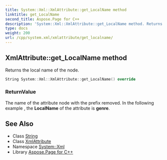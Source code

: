 ```yaml
---
title: System::Xml::XmlAttribute::get_LocalName method
linktitle: get_LocalName
second_title: Aspose.Page for C++
description: 'System::Xml::XmlAttribute::get_LocalName method. Returns the local name of the node in C++.'
type: docs
weight: 200
url: /cpp/system.xml/xmlattribute/get_localname/
---
```

## XmlAttribute::get_LocalName method


Returns the local name of the node.

```cpp
String System::Xml::XmlAttribute::get_LocalName() override
```


### ReturnValue

The name of the attribute node with the prefix removed. In the following example **<book bk:genre= 'novel'>**, the **LocalName** of the attribute is **genre**.

## See Also

* Class [String](../../../system/string/)
* Class [XmlAttribute](../)
* Namespace [System::Xml](../../)
* Library [Aspose.Page for C++](../../../)
